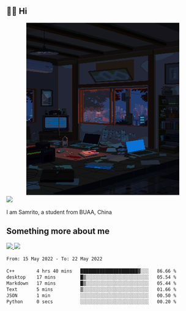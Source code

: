 ## 👋🏻 Hi

<div align="center">
<img alt="GIF" src="https://github.com/xiangsam/xiangsam/blob/271390e4ab50820a4594e3cb94b7ffaa6293de72/0_0EUAvTumWsRa2k6F.gif" width=400 height=450/>
</div>

<a href="https://github.com/xiangsam">
  <img src="https://komarev.com/ghpvc/?username=xiangsam&style=flat-square" />
</a>

I am Samrito, a student from BUAA, China


## Something more about me
<a href="https://github.com/xiangsam">
  <img src="https://github-readme-stats.vercel.app/api?username=xiangsam&show_icons=true&hide_border=true" />
</a>


<a href="https://github.com/xiangsam">
  <img src="https://github-readme-stats.vercel.app/api/top-langs/?username=xiangsam&layout=compact" />
</a>

<!--START_SECTION:waka-->

```text
From: 15 May 2022 - To: 22 May 2022

C++        4 hrs 40 mins   █████████████████████▓░░░   86.66 %
desktop    17 mins         █▒░░░░░░░░░░░░░░░░░░░░░░░   05.54 %
Markdown   17 mins         █▒░░░░░░░░░░░░░░░░░░░░░░░   05.44 %
Text       5 mins          ▒░░░░░░░░░░░░░░░░░░░░░░░░   01.66 %
JSON       1 min           ░░░░░░░░░░░░░░░░░░░░░░░░░   00.50 %
Python     0 secs          ░░░░░░░░░░░░░░░░░░░░░░░░░   00.20 %
```

<!--END_SECTION:waka-->

<!---
xiangsam/xiangsam is a ✨ special ✨ repository because its `README.md` (this file) appears on your GitHub profile.
You can click the Preview link to take a look at your changes.
--->
